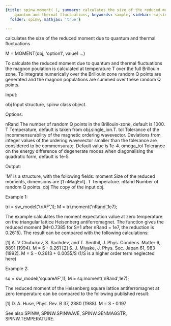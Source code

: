 ```yaml
---
{title: spinw.moment( ), summary: calculates the size of the reduced moment due to
    quantum and thermal fluctuations, keywords: sample, sidebar: sw_sidebar, permalink: spinw_moment.html,
  folder: spinw, mathjax: 'true'}

---
```

calculates the size of the reduced moment due to quantum and thermal fluctuations
 
M = MOMENT(obj, 'option1', value1 ...)
 
To calculate the reduced moment due to quantum and thermal fluctuations
the magnon poulation is calculated at temperature T over the full
Brillouin zone. To integrate numerically over the Brillouin zone random Q
points are generated and the magnon populations are summed over these
random Q points.
 
Input:
 
obj           Input structure, spinw class object.
 
Options:
 
nRand         The number of random Q points in the Brillouin-zone,
              default is 1000.
T             Temperature, default is taken from obj.single_ion.T.
tol           Tolerance of the incommensurability of the magnetic
              ordering wavevector. Deviations from integer values of the
              ordering wavevector smaller than the tolerance are
              considered to be commensurate. Default value is 1e-4.
omega_tol     Tolerance on the energy difference of degenerate modes when
              diagonalising the quadratic form, default is 1e-5.
 
Output:
 
'M' is a structure, with the following fields:
moment        Size of the reduced moments, dimensions are [1 nMagExt].
T           	Temperature.
nRand         Number of random Q points.
obj           The copy of the input obj.
 
Example 1:
 
tri = sw_model('triAF',1);
M = tri.moment('nRand',1e7);
 
The example calculates the moment expectation value at zero temperature
on the triangular lattice Heisenberg antiferromagnet. The function gives
the reduced moment (M=0.7385 for S=1 after nRand = 1e7, the reduction is
0.2615). The result can be compared with the following calculations:
 
[1] A. V Chubukov, S. Sachdev, and T. Senthil, J. Phys. Condens. Matter 6, 8891 (1994).
M = S - 0.261
[2] S. J. Miyake, J. Phys. Soc. Japan 61, 983 (1992).
M = S - 0.2613 + 0.0055/S (1/S is a higher order term neglected here)
 
Example 2:
 
sq = sw_model('squareAF',1);
M = sq.moment('nRand',1e7);
 
The reduced moment of the Heisenberg square lattice antiferromagnet at
zero temperature can be compared to the following published result:
 
[1] D. A. Huse, Phys. Rev. B 37, 2380 (1988).
M = S - 0.197
 
See also SPINW, SPINW.SPINWAVE, SPINW.GENMAGSTR, SPINW.TEMPERATURE.
  
